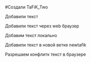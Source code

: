 #Создали TaFiK_Two

Добавили текст 

Добавили текст через web браузер 

Добавим текст локально

Добавили текст в новой ветке newtafik 

Разрешаем конфлитк текст в браузере
